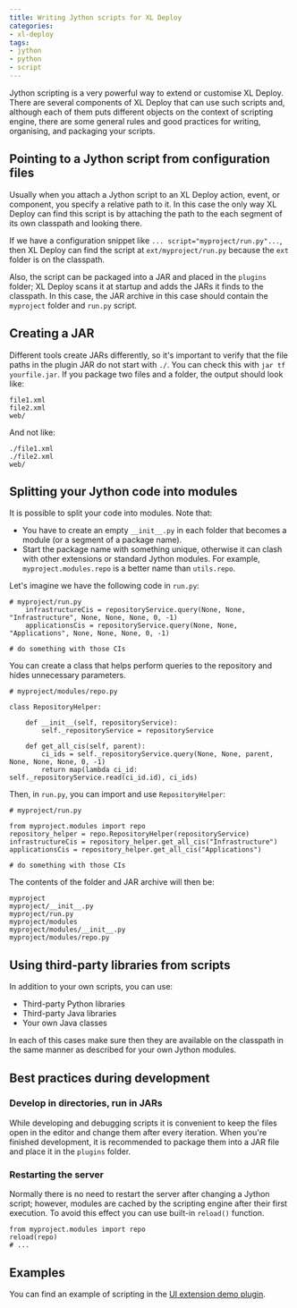 ```yaml
---
title: Writing Jython scripts for XL Deploy
categories:
- xl-deploy
tags:
- jython
- python
- script
---
```


Jython scripting is a very powerful way to extend or customise XL Deploy. There are several components of XL Deploy that can use such scripts and, although each of them puts different objects on the context of scripting engine, there are some general rules and good practices for writing, organising, and packaging your scripts.

## Pointing to a Jython script from configuration files

Usually when you attach a Jython script to an XL Deploy action, event, or component, you specify a relative path to it. In this case the only way XL Deploy can find this script is by attaching the path to the each segment of its own classpath and looking there.

If we have a configuration snippet like `... script="myproject/run.py"...`, then XL Deploy can find the script at `ext/myproject/run.py` because the `ext` folder is on the classpath.

Also, the script can be packaged into a JAR and placed in the `plugins` folder; XL Deploy scans it at startup and adds the JARs it finds to the classpath. In this case, the JAR archive in this case should contain the `myproject` folder and `run.py` script.

## Creating a JAR

Different tools create JARs differently, so it's important to verify that the file paths in the plugin JAR do not start with `./`. You can check this with `jar tf yourfile.jar`. If you package two files and a folder, the output should look like:

    file1.xml 
    file2.xml 
    web/ 

And not like:

    ./file1.xml 
    ./file2.xml 
    web/ 

## Splitting your Jython code into modules

It is possible to split your code into modules. Note that:

* You have to create an empty `__init__.py` in each folder that becomes a module (or a segment of a package name).
* Start the package name with something unique, otherwise it can clash with other extensions or standard Jython modules. For example, `myproject.modules.repo` is a better name than `utils.repo`.

Let's imagine we have the following code in `run.py`:

    # myproject/run.py  
        infrastructureCis = repositoryService.query(None, None, "Infrastructure", None, None, None, 0, -1)
        applicationsCis = repositoryService.query(None, None, "Applications", None, None, None, 0, -1)
  
    # do something with those CIs

You can create a class that helps perform queries to the repository and hides unnecessary parameters.

    # myproject/modules/repo.py

    class RepositoryHelper:

        def __init__(self, repositoryService):
            self._repositoryService = repositoryService

        def get_all_cis(self, parent):
            ci_ids = self._repositoryService.query(None, None, parent, None, None, None, 0, -1)
            return map(lambda ci_id: self._repositoryService.read(ci_id.id), ci_ids)

Then, in `run.py`, you can import and use `RepositoryHelper`:

    # myproject/run.py

    from myproject.modules import repo
    repository_helper = repo.RepositoryHelper(repositoryService)
    infrastructureCis = repository_helper.get_all_cis("Infrastructure")
    applicationsCis = repository_helper.get_all_cis("Applications")
  
    # do something with those CIs

The contents of the folder and JAR archive will then be:

    myproject
    myproject/__init__.py
    myproject/run.py
    myproject/modules
    myproject/modules/__init__.py
    myproject/modules/repo.py

## Using third-party libraries from scripts

In addition to your own scripts, you can use:

* Third-party Python libraries
* Third-party Java libraries
* Your own Java classes

In each of this cases make sure then they are available on the classpath in the same manner as described for your own Jython modules.

## Best practices during development

### Develop in directories, run in JARs

While developing and debugging scripts it is convenient to keep the files open in the editor and change them after every iteration. When you're finished development, it is recommended to package them into a JAR file and place it in the `plugins` folder.

### Restarting the server

Normally there is no need to restart the server after changing a Jython script; however, modules are cached by the scripting engine after their first execution. To avoid this effect you can use built-in `reload()` function.

    from myproject.modules import repo
    reload(repo)
    # ...

## Examples

You can find an example of scripting in the [UI extension demo plugin](https://github.com/xebialabs/xl-deploy-samples/tree/master/ui-extension-demo-plugin).
